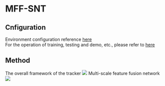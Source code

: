 # MFF-SNT
## Cnfiguration
Environment configuration reference [here](https://github.com/hqucv/siamban)<br>
For the operation of training, testing and demo, etc., please refer to [here](https://github.com/hqucv/siamban)
## Method 
The overall framework of the tracker
![](https://img-blog.csdnimg.cn/319f91de8eff4f7b9ec5222761ebbb16.png)
Multi-scale feature fusion network
![](https://img-blog.csdnimg.cn/706c1e92403a43f198b8776c25fd4272.png)
